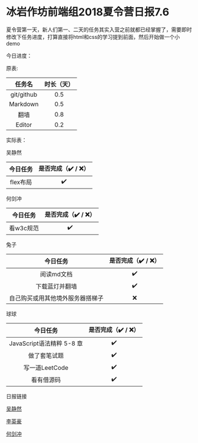 # 冰岩作坊前端组2018夏令营日报7.6

夏令营第一天，新人们第一、二天的任务其实入营之前就都已经掌握了，需要即时修改下任务进度，打算直接将html和css的学习提到前面，然后开始做一个小demo

今日进度：

原表:

|   任务名   | 时长（天） |
| :--------: | :--------: |
| git/github |    0.5     |
|  Markdown  |    0.5     |
|    翻墙    |    0.8     |
|   Editor   |    0.2     |



实际表：

吴静然

|   今日任务   | 是否完成（✔️ / ❌） |
| :--------: | :--------: |
| flex布局 | ✔️ |

何剑冲

| 今日任务  | 是否完成（✔️ / ❌） |
| :-------: | :---------------: |
| 看w3c规范 |         ✔️         |

兔子

|             今日任务             | 是否完成（✔️ / ❌） |
| :------------------------------: | :---------------: |
|            阅读md文档            |         ✔️         |
|          下载蓝灯并翻墙          |         ✔️         |
| 自己购买或用其他境外服务器搭梯子 |         ❌         |

球球

|         今日任务          | 是否完成（✔️ / ❌） |
| :-----------------------: | :---------------: |
| JavaScript语法精粹 5-8 章 |         ✔️         |
|       做了套笔试题        |         ✔️         |
|      写一道LeetCode       |         ✔️         |
|        看有借源码         |         ✔️         |

日报链接

[吴静然](https://github.com/BingyanStudioFE/summer-camp-2018/blob/master/Wu/Notes/7.6.md)

[李英豪](https://github.com/BingyanStudioFE/summer-camp-2018/blob/master/Li/Notes/md.md)

[何剑冲](https://github.com/BingyanStudioFE/summer-camp-2018/blob/master/He/Notes/HTML%26CSS.md)

